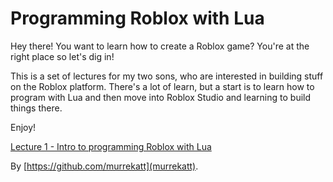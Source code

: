 Programming Roblox with Lua
===========================

Hey there! You want to learn how to create a Roblox game? You're
at the right place so let's dig in!

This is a set of lectures for my two sons, who are interested in
building stuff on the Roblox platform. There's a lot of learn, but
a start is to learn how to program with Lua and then move into
Roblox Studio and learning to build things there.

Enjoy!

[Lecture 1 - Intro to programming Roblox with Lua](lecture01/)

By [https://github.com/murrekatt](murrekatt).
